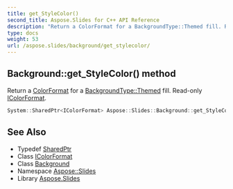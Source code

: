 ```yaml
---
title: get_StyleColor()
second_title: Aspose.Slides for C++ API Reference
description: "Return a ColorFormat for a BackgroundType::Themed fill. Read-only IColorFormat."
type: docs
weight: 53
url: /aspose.slides/background/get_stylecolor/
---
```

## Background::get_StyleColor() method


Return a [ColorFormat](../../colorformat/) for a [BackgroundType::Themed](../../backgroundtype/) fill. Read-only [IColorFormat](../../icolorformat/).

```cpp
System::SharedPtr<IColorFormat> Aspose::Slides::Background::get_StyleColor() override
```

## See Also

* Typedef [SharedPtr](../../../system/sharedptr/)
* Class [IColorFormat](../../icolorformat/)
* Class [Background](../)
* Namespace [Aspose::Slides](../../)
* Library [Aspose.Slides](../../../)